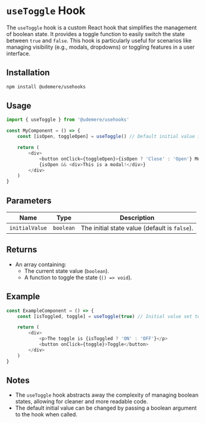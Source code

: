 # `useToggle` Hook

The `useToggle` hook is a custom React hook that simplifies the management of boolean state. It provides a toggle function to easily switch the state between `true` and `false`. This hook is particularly useful for scenarios like managing visibility (e.g., modals, dropdowns) or toggling features in a user interface.

## Installation

```bash
npm install @udemere/usehooks
```

## Usage

```typescript
import { useToggle } from '@udemere/usehooks'

const MyComponent = () => {
	const [isOpen, toggleOpen] = useToggle() // Default initial value is false

	return (
		<div>
			<button onClick={toggleOpen}>{isOpen ? 'Close' : 'Open'} Modal</button>
			{isOpen && <div>This is a modal!</div>}
		</div>
	)
}
```

## Parameters

| Name           | Type      | Description                                   |
| -------------- | --------- | --------------------------------------------- |
| `initialValue` | `boolean` | The initial state value (default is `false`). |

## Returns

- An array containing:
  - The current state value (`boolean`).
  - A function to toggle the state (`() => void`).

## Example

```typescript
const ExampleComponent = () => {
	const [isToggled, toggle] = useToggle(true) // Initial value set to true

	return (
		<div>
			<p>The toggle is {isToggled ? 'ON' : 'OFF'}</p>
			<button onClick={toggle}>Toggle</button>
		</div>
	)
}
```

## Notes

- The `useToggle` hook abstracts away the complexity of managing boolean states, allowing for cleaner and more readable code.
- The default initial value can be changed by passing a boolean argument to the hook when called.
